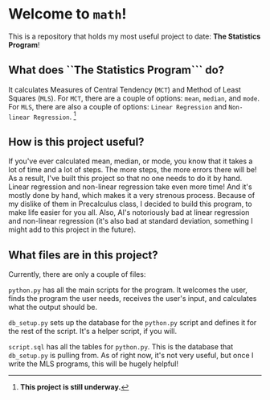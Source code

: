 # Welcome to ```math```!
This is a repository that holds my most useful project to date: __The Statistics Program__!

## What does ``The Statistics Program``` do?
It calculates Measures of Central Tendency (```MCT```) and Method of Least Squares (```MLS```). 
For ```MCT```, there are a couple of options: ```mean```, ```median```, and ```mode```.
For ```MLS```, there are also a couple of options: ```Linear Regression``` and ```Non-linear Regression```. [^note]

## How is this project useful?
If you've ever calculated mean, median, or mode, you know that it takes a lot of time and a lot of steps. The more steps, the more errors there will be! As a result,
I've built this project so that no one needs to do it by hand.
Linear regression and non-linear regression take even more time! And it's mostly done by hand, which makes it a very strenous process. Because of my dislike of them in 
Precalculus class, I decided to build this program, to make life easier for you all. Also, AI's notoriously bad at linear regression and non-linear regression (it's also bad at 
standard deviation, something I might add to this project in the future).

## What files are in this project?
Currently, there are only a couple of files:

```python.py``` has all the main scripts for the program. It welcomes the user, finds the program the user needs, receives the user's input, and calculates what the output
should be. 

```db_setup.py``` sets up the database for the ```python.py``` script and defines it for the rest of the script. It's a helper script, if you will.

```script.sql``` has all the tables for ```python.py```. This is the database that ```db_setup.py``` is pulling from. As of right now, it's not very useful, but once I write the MLS programs, this will be hugely helpful!

[^note]: __This project is still underway.__
